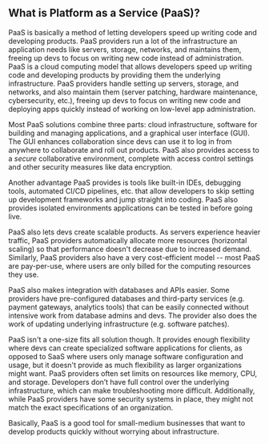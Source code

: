 ## What is Platform as a Service (PaaS)? ##

PaaS is basically a method of letting developers speed up writing code and developing products. PaaS providers run a lot of the infrastructure an application needs like servers, storage, networks, and maintains them, freeing up devs to focus on writing new code instead of administration.
PaaS is a cloud computing model that allows developers speed up writing code and developing products by providing them the underlying infrastructure. PaaS providers  handle setting up servers, storage, and networks, and also maintain them (server patching, hardware maintenance, cybersecurity, etc.), freeing up devs to focus on writing new code and deploying apps quickly instead of working on low-level app administration.

Most PaaS solutions combine three parts: cloud infrastructure, software for building and managing applications, and a graphical user interface (GUI). The GUI enhances collaboration since devs can use it to log in from anywhere to collaborate and roll out products. PaaS also provides access to a *secure* collaborative environment, complete with access control settings and other security measures like data encryption.

Another advantage PaaS provides is tools like built-in IDEs, debugging tools, automated CI/CD pipelines, etc. that allow developers to skip setting up development frameworks and jump straight into coding. PaaS also provides isolated environments applications can be tested in before going live.

PaaS also lets devs create scalable products. As servers experience heavier traffic, PaaS providers automatically allocate more resources (horizontal scaling) so that performance doesn't decrease due to increased demand. Similarly, PaaS providers also have a very cost-efficient model -- most PaaS are pay-per-use, where users are only billed for the computing resources they use.

PaaS also makes integration with databases and APIs easier. Some providers have pre-configured databases and third-party services (e.g. payment gateways, analytics tools) that can be easily connected without intensive work from database admins and devs. The provider also does the work of updating underlying infrastructure (e.g. software patches).

PaaS isn't a one-size fits all solution though. It provides enough flexibility where devs can create specialized software applications for clients, as opposed to SaaS where users only manage software configuration and usage, but it doesn't provide as much flexibility as larger organizations might want. PaaS providers often set limits on resources like memory, CPU, and storage. Developers don’t have full control over the underlying infrastructure, which can make troubleshooting more difficult. Additionally, while PaaS providers have some security systems in place, they might not match the exact specifications of an organization.

Basically, PaaS is a good tool for small-medium businesses that want to develop products quickly without worrying about infrastructure. 
